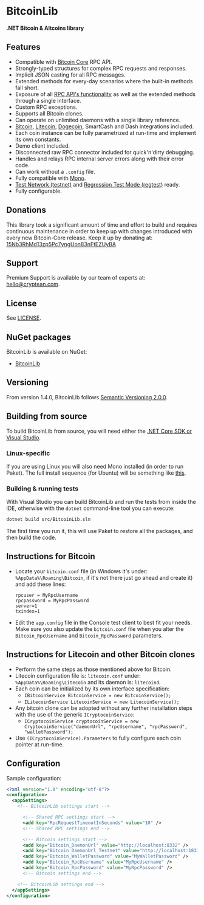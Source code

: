 ﻿# BitcoinLib

**.NET Bitcoin & Altcoins library**

## Features

- Compatible with [Bitcoin Core](https://bitcoin.org/en/download) RPC API.
- Strongly-typed structures for complex RPC requests and responses.
- Implicit JSON casting for all RPC messages.
- Extended methods for every-day scenarios where the built-in methods fall short.
- Exposure of all [RPC API's functionality](https://en.bitcoin.it/wiki/Original_Bitcoin_client/API_calls_list) as well as the extended methods through a single interface.
- Custom RPC exceptions.
- Supports all Bitcoin clones.
- Can operate on unlimited daemons with a single library reference.
- [Bitcoin](http://en.wikipedia.org/wiki/Bitcoin), [Litecoin](http://en.wikipedia.org/wiki/Litecoin), [Dogecoin](http://en.wikipedia.org/wiki/Dogecoin), SmartCash and Dash integrations included.
- Each coin instance can be fully parametrized at run-time and implement its own constants.
- Demo client included.
- Disconnected raw RPC connector included for quick'n'dirty debugging.
- Handles and relays RPC internal server errors along with their error code.
- Can work without a `.config` file.
- Fully compatible with [Mono](http://www.mono-project.com/).
- [Test Network (testnet)](https://bitcoin.org/en/developer-examples#testnet) and [Regression Test Mode (regtest)](https://bitcoin.org/en/developer-examples#regtest-mode) ready.
- Fully configurable.

## Donations

This library took a significant amount of time and effort to build and requires continuous maintenance in order to keep up with changes introduced with every new Bitcoin-Core release. Keep it up by donating at: [15Nb3RhMd13zp5Pc7yngUon83nFtEZUyBA](bitcoin:15Nb3RhMd13zp5Pc7yngUon83nFtEZUyBA?label=BitcoinLib)

## Support

Premium Support is available by our team of experts at: [hello@cryptean.com](mailto:hello@cryptean.com).

## License

See [LICENSE](LICENSE).

## NuGet packages

BitcoinLib is available on NuGet:

* [BitcoinLib](https://www.nuget.org/packages/BitcoinLib/)

## Versioning

From version 1.4.0, BitcoinLib follows [Semantic Versioning 2.0.0](http://semver.org/spec/v2.0.0.html).

## Building from source

To build BitcoinLib from source, you will need either the
[.NET Core SDK or Visual Studio](https://www.microsoft.com/net/download/).

### Linux-specific

If you are using Linux you will also need Mono installed
(in order to run Paket). The full install sequence (for Ubuntu)
will be something like [this](https://github.com/hedgehogqa/fsharp-hedgehog/pull/153#issuecomment-364325504).

### Building & running tests

With Visual Studio you can build BitcoinLib and run the tests
from inside the IDE, otherwise with the `dotnet` command-line
tool you can execute:

```sh
dotnet build src/BitcoinLib.sln
```

The first time you run it, this will use Paket to restore all
the packages, and then build the code.

## Instructions for Bitcoin

- Locate your `bitcoin.conf` file (in Windows it's under: `%AppData%\Roaming\Bitcoin`, if it's not there just go ahead and create it) and add these lines:
  ```
  rpcuser = MyRpcUsername
  rpcpassword = MyRpcPassword
  server=1
  txindex=1
  ```
- Edit the `app.config` file in the Console test client to best fit your needs. Make sure you also update the `bitcoin.conf` file when you alter the `Bitcoin_RpcUsername` and `Bitcoin_RpcPassword` parameters.

## Instructions for Litecoin and other Bitcoin clones

- Perform the same steps as those mentioned above for Bitcoin.
- Litecoin configuration file is: `litecoin.conf` under: `%AppData%\Roaming\Litecoin` and its daemon is: `litecoind`.
- Each coin can be initialized by its own interface specification:
  - `IBitcoinService BitcoinService = new BitcoinService();`
  - `ILitecoinService LitecoinService = new LitecoinService();`
- Any bitcoin clone can be adopted without any further installation steps with the use of the generic `ICryptocoinService`:
  - `ICryptocoinService cryptocoinService = new CryptocoinService("daemonUrl", "rpcUsername", "rpcPassword", "walletPassword");`
- Use `(ICryptocoinService).Parameters` to fully configure each coin pointer at run-time.

## Configuration

Sample configuration:

```xml
﻿<?xml version="1.0" encoding="utf-8"?>
<configuration>
  <appSettings>
    <!-- BitcoinLib settings start -->

      <!-- Shared RPC settings start -->
      <add key="RpcRequestTimeoutInSeconds" value="10" />
      <!-- Shared RPC settings end -->

      <!-- Bitcoin settings start -->
      <add key="Bitcoin_DaemonUrl" value="http://localhost:8332" />
      <add key="Bitcoin_DaemonUrl_Testnet" value="http://localhost:18332" />
      <add key="Bitcoin_WalletPassword" value="MyWalletPassword" />
      <add key="Bitcoin_RpcUsername" value="MyRpcUsername" />
      <add key="Bitcoin_RpcPassword" value="MyRpcPassword" />
      <!-- Bitcoin settings end -->

    <!-- BitcoinLib settings end -->
  </appSettings>
</configuration>
```
